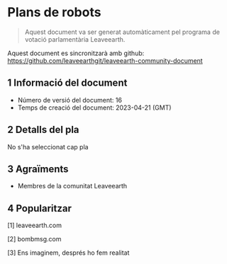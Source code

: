 # Plans de robots

>Aquest document va ser generat automàticament pel programa de votació parlamentària Leaveearth.

Aquest document es sincronitzarà amb github: https://github.com/leaveearthgit/leaveearth-community-document

## 1 Informació del document

- Número de versió del document: 16
- Temps de creació del document: 2023-04-21 (GMT)

## 2 Detalls del pla

No s'ha seleccionat cap pla

## 3 Agraïments
* Membres de la comunitat Leaveearth

## 4 Popularitzar
[1] leaveearth.com

[2] bombmsg.com

[3] Ens imaginem, després ho fem realitat